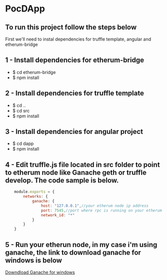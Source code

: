 # PocDApp
## To run this project follow the steps below
First we'll need to instal dependencies for truffle template, angular and etherum-bridge

## 1 - Install dependencies for etherum-bridge
* $ cd etherum-bridge
* $ npm install

## 2 - Install dependencies for truffle template 
* $ cd ..
* $ cd src
* $ npm install

## 3 - Install dependencies for angular project
* $ cd dapp
* $ npm install

## 4 - Edit truffle.js file located in src folder to point to etherum node like Ganache geth or truffle develop. The code sample is below.
```javascript
    module.exports = {
        networks: {
            ganache: {
                host: "127.0.0.1",//your etherum node ip address
                port: 7545,//port where rpc is running on your etherum node
                network_id: "*"       
            }
        }
    }
```
## 5 - Run your etherun node, in my case i'm using ganache, the link to download ganache for windows is below
[Downdload Ganache for windows](https://truffleframework.com/ganache)

